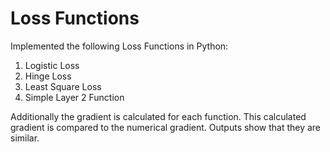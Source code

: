 # Loss Functions
Implemented the following Loss Functions in Python:
1. Logistic Loss
2. Hinge Loss
3. Least Square Loss
4. Simple Layer 2 Function

Additionally the gradient is calculated for each function.
This calculated gradient is compared to the numerical gradient.
Outputs show that they are similar.
